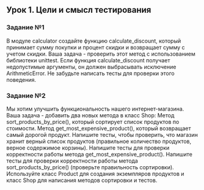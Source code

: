## Урок 1. Цели и смысл тестирования
### Задание №1
В модуле calculator создайте функцию calculate_discount, который принимает сумму покупки и процент скидки и возвращает
сумму с учетом скидки. Ваша задача - проверить этот метод с использованием библиотеки unittest. Если функция
calculate_discount получает недопустимые аргументы, он должен выбрасывать исключение ArithmeticError.
Не забудьте написать тесты для проверки этого поведения.
### Задание №2
Мы хотим улучшить функциональность нашего интернет-магазина. Ваша задача - добавить два новых метода в класс Shop:
Метод sort_products_by_price(), который сортирует список продуктов по стоимости. Метод get_most_expensive_product(),
который возвращает самый дорогой продукт. Напишите тесты, чтобы проверить, что магазин хранит верный список продуктов
(правильное количество продуктов, верное содержимое корзины). Напишите тесты для проверки корректности работы метода
get_most_expensive_product(). Напишите тесты для проверки корректности работы метода sort_products_by_price()
(проверьте правильность сортировки). Используйте класс Product для создания экземпляров продуктов и класс Shop для
написания методов сортировки и тестов.